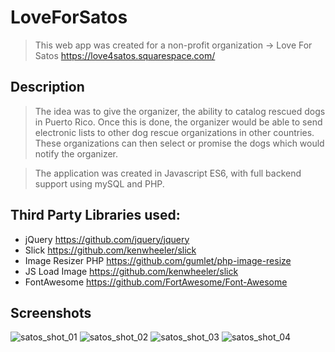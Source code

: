 # LoveForSatos
> This web app was created for a non-profit organization -> Love For Satos https://love4satos.squarespace.com/

## Description
> The idea was to give the organizer, the ability to catalog rescued dogs in Puerto Rico.  Once this is done, the organizer would be able to send electronic lists to other dog rescue organizations in other countries.  These organizations can then select or promise the dogs which would notify the organizer.

> The application was created in Javascript ES6, with full backend support using mySQL and PHP.

## Third Party Libraries used:

- jQuery https://github.com/jquery/jquery
- Slick https://github.com/kenwheeler/slick
- Image Resizer PHP https://github.com/gumlet/php-image-resize
- JS Load Image https://github.com/kenwheeler/slick
- FontAwesome https://github.com/FortAwesome/Font-Awesome

## Screenshots
![satos_shot_01](https://github.com/lavoe2k/LoveForSatos/blob/master/images/screenshots/satos_shot_01.png)
![satos_shot_02](https://github.com/lavoe2k/LoveForSatos/blob/master/images/screenshots/satos_shot_02.png)
![satos_shot_03](https://github.com/lavoe2k/LoveForSatos/blob/master/images/screenshots/satos_shot_03.png)
![satos_shot_04](https://github.com/lavoe2k/LoveForSatos/blob/master/images/screenshots/satos_shot_04.png)

